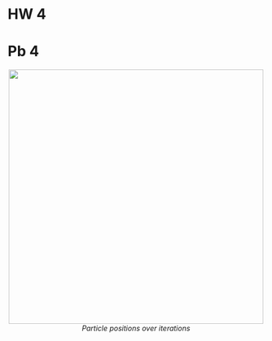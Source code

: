 # HW 4

# Pb 4

<p align="center">
    <img src="pb4/log/anim.gif" width="500px" >
    <br>
    <em>Particle positions over iterations</em>
</p>
